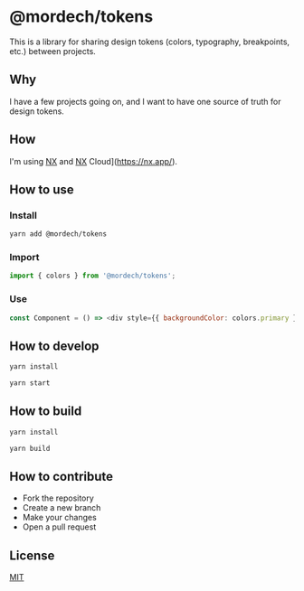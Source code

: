 # @mordech/tokens

This is a library for sharing design tokens (colors, typography, breakpoints, etc.) between projects.

## Why

I have a few projects going on, and I want to have one source of truth for design tokens.

## How

I'm using [NX](https://nx.dev/) and [NX](https://nx.app/) Cloud](https://nx.app/).

## How to use

### Install

```bash
yarn add @mordech/tokens
```

### Import

```js
import { colors } from '@mordech/tokens';
```

### Use

```js
const Component = () => <div style={{ backgroundColor: colors.primary }} />;
```

## How to develop

```bash
yarn install
```

```bash
yarn start
```

## How to build

```bash
yarn install
```

```bash
yarn build
```

## How to contribute

- Fork the repository
- Create a new branch
- Make your changes
- Open a pull request

## License

[MIT](LICENSE)
